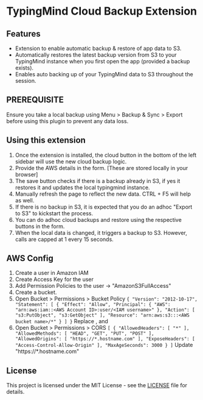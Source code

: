 # TypingMind Cloud Backup Extension

## Features
- Extension to enable automatic backup & restore of app data to S3.
- Automatically restores the latest backup version from S3 to your TypingMind instance when you first open the app (provided a backup exists).
- Enables auto backing up of your TypingMind data to S3 throughout the session.

## PREREQUISITE
Ensure you take a local backup using Menu > Backup & Sync > Export before using this plugin to prevent any data loss.
  
## Using this extension
1. Once the extension is installed, the cloud button in the bottom of the left sidebar will use the new cloud backup logic.
2. Provide the AWS details in the form. [These are stored locally in your browser]
3. The save button checks if there is a backup already in S3, if yes it restores it and updates the local typingmind instance.
4. Manually refresh the page to reflect the new data. CTRL + F5 will help as well.
4. If there is no backup in S3, it is expected that you do an adhoc "Export to S3" to kickstart the process.
3. You can do adhoc cloud backups and restore using the respective buttons in the form.
4. When the local data is changed, it triggers a backup to S3. However, calls are capped at 1 every 15 seconds.

## AWS Config
1. Create a user in Amazon IAM
2. Create Access Key for the user
3. Add Permission Policies to the user -> "AmazonS3FullAccess"
3. Create a bucket.
4. Open Bucket > Permissions > Bucket Policy
``
{
    "Version": "2012-10-17",
    "Statement": [
        {
            "Effect": "Allow",
            "Principal": {
                "AWS": "arn:aws:iam::<AWS Account ID>:user/<IAM username>"
            },
            "Action": [
                "s3:PutObject",
                "s3:GetObject"
            ],
            "Resource": "arn:aws:s3:::<AWS bucket name>/*"
        }
    ]
}
``
Replace <AWS Account ID>, <IAM username> and <AWS bucket name>
5. Open Bucket > Permissions > CORS
``
[
    {
        "AllowedHeaders": [
            "*"
        ],
        "AllowedMethods": [
            "HEAD",
            "GET",
            "PUT",
            "POST"
        ],
        "AllowedOrigins": [
            "https://*.hostname.com"
        ],
        "ExposeHeaders": [
            "Access-Control-Allow-Origin"
        ],
        "MaxAgeSeconds": 3000
    }
]
``
Update "https://*.hostname.com"

## License
This project is licensed under the MIT License - see the [LICENSE](LICENSE) file for details.
